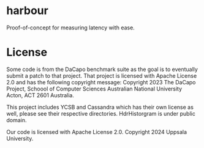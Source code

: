 # harbour
Proof-of-concept for measuring latency with ease.

# License
Some code is from the DaCapo benchmark suite as the goal is to
eventually submit a patch to that project. That project is
licensed with Apache License 2.0 and has the following copyright
message: Copyright 2023 The DaCapo Project, Schoool of Computer
Sciences Australian National University Acton, ACT 2601 Australia.

This project includes YCSB and Cassandra which has their own
license as well, please see their respective directories.
HdrHistorgram is under public domain.

Our code is licensed with Apache License 2.0.
Copyright 2024 Uppsala University.
